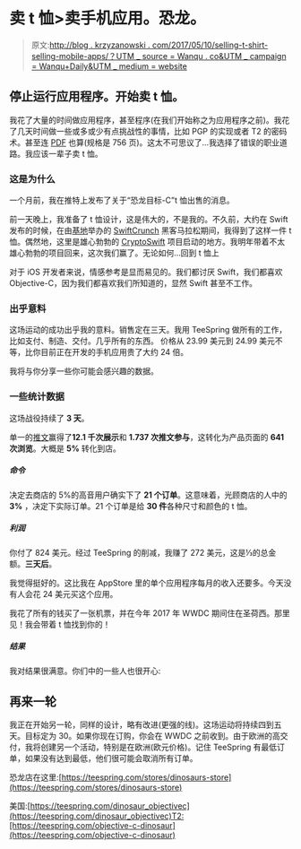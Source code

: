 # 卖 t 恤>卖手机应用。恐龙。

> 原文:[http://blog . krzyzanowski . com/2017/05/10/selling-t-shirt-selling-mobile-apps/？UTM _ source = Wanqu . co&UTM _ campaign = Wanqu+Daily&UTM _ medium = website](http://blog.krzyzanowskim.com/2017/05/10/selling-t-shirt-selling-mobile-apps/?utm_source=wanqu.co&utm_campaign=Wanqu+Daily&utm_medium=website)

## 停止运行应用程序。开始卖 t 恤。

我花了大量的时间做应用程序，甚至程序(在我们开始称之为应用程序之前)。我花了几天时间做一些或多或少有点挑战性的事情，比如 PGP 的实现或者 T2 的密码术。甚至连 [PDF](http://www.pspdfkit.com) 也算(规格是 756 页)。这太不可思议了...我选择了错误的职业道路。我应该一辈子卖 t 恤。

### 这是为什么

一个月前，我在推特上发布了关于“恐龙目标-C”t 恤出售的消息。

前一天晚上，我准备了 t 恤设计，这是伟大的，不是我的。不久前，大约在 Swift 发布的时候，在由[基地](https://getbase.com/)举办的 [SwiftCrunch](http://swiftcrunch.com/1/) 黑客马拉松期间，我得到了这样一件 t 恤。偶然地，这里是雄心勃勃的 [CryptoSwift](https://github.com/krzyzanowskim/CryptoSwift) 项目启动的地方。我明年带着不太雄心勃勃的项目回来，这次我们赢了。无论如何...回到 t 恤上

对于 iOS 开发者来说，情感参考是显而易见的。我们都讨厌 Swift，我们都喜欢 Objective-C，因为我们都喜欢我们所知道的，显然 Swift 甚至不工作。

### 出乎意料

这场运动的成功出乎我的意料。销售定在三天。我用 TeeSpring 做所有的工作，比如支付、制造、交付。几乎所有的东西。
价格从 23.99 美元到 24.99 美元不等，比你目前正在开发的手机应用贵了大约 24 倍。

我将与你分享一些你可能会感兴趣的数据。

### 一些统计数据

这场战役持续了 **3 天**。

单一的[推文](https://twitter.com/krzyzanowskim/status/850262107656306688)赢得了**12.1 千次展示**和 **1.737 次推文参与**，这转化为产品页面的 **641 次浏览**。大概是 **5%** 转化到店。

##### 命令

决定去商店的 5%的高音用户确实下了 **21 个订单**。这意味着，光顾商店的人中的 **3%** ，决定下实际订单。21 个订单是给 **30 件**各种尺寸和颜色的 t 恤。

##### 利润

你付了 824 美元。经过 TeeSpring 的削减，我赚了 272 美元，这是⅓的总金额。**三天后**。

我觉得挺好的。这比我在 AppStore 里的单个应用程序每月的收入还要多。今天没有人会花 24 美元买这个应用。

我花了所有的钱买了一张机票，并在今年 2017 年 WWDC 期间住在圣荷西。那里见！我会带着 t 恤找到你的！

##### 结果

我对结果很满意。你们中的一些人也很开心:

## 再来一轮

我正在开始另一轮，同样的设计，略有改进(更强的线)。这场运动将持续四到五天。目标定为 30。如果你现在订购，你会在 WWDC 之前收到。由于欧洲的高交付，我将创建另一个活动，特别是在欧洲(欧元价格)。记住 TeeSpring 有最低订单，如果没有达到最低，他们很可能会取消所有订单。

恐龙店在这里:[https://teespring.com/stores/dinosaurs-store](https://teespring.com/stores/dinosaurs-store)

美国:[https://teespring.com/dinosaur_objectivec](https://teespring.com/dinosaur_objectivec)T2:[https://teespring.com/objective-c-dinosaur](https://teespring.com/objective-c-dinosaur)